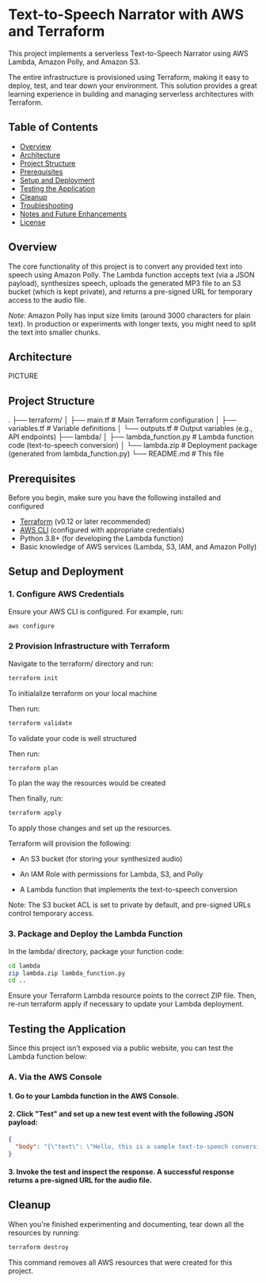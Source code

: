 # Text-to-Speech Narrator with AWS and Terraform

This project implements a serverless Text-to-Speech Narrator using AWS Lambda, Amazon Polly, and Amazon S3.

The entire infrastructure is provisioned using Terraform, making it easy to deploy, test, and tear down your environment. This solution provides a great learning experience in building and managing serverless architectures with Terraform.

## Table of Contents

- [Overview](#overview)
- [Architecture](#architecture)
- [Project Structure](#project-structure)
- [Prerequisites](#prerequisites)
- [Setup and Deployment](#setup-and-deployment)
- [Testing the Application](#testing-the-application)
- [Cleanup](#cleanup)
- [Troubleshooting](#troubleshooting)
- [Notes and Future Enhancements](#notes-and-future-enhancements)
- [License](#license)

## Overview

The core functionality of this project is to convert any provided text into speech using Amazon Polly. The Lambda function accepts text (via a JSON payload), synthesizes speech, uploads the generated MP3 file to an S3 bucket (which is kept private), and returns a pre-signed URL for temporary access to the audio file.

_Note_: Amazon Polly has input size limits (around 3000 characters for plain text). In production or experiments with longer texts, you might need to split the text into smaller chunks.

## Architecture

PICTURE

## Project Structure

. ├── terraform/ │ ├── main.tf # Main Terraform configuration │ ├── variables.tf # Variable definitions │ └── outputs.tf # Output variables (e.g., API endpoints) ├── lambda/ │ ├── lambda_function.py # Lambda function code (text-to-speech conversion) │ └── lambda.zip # Deployment package (generated from lambda_function.py) └── README.md # This file

## Prerequisites

Before you begin, make sure you have the following installed and configured

- [Terraform](https://www.terraform.io/) (v0.12 or later recommended)
- [AWS CLI](https://aws.amazon.com/cli/) (configured with appropriate credentials)
- Python 3.8+ (for developing the Lambda function)
- Basic knowledge of AWS services (Lambda, S3, IAM, and Amazon Polly)

## Setup and Deployment

### 1. Configure AWS Credentials

Ensure your AWS CLI is configured. For example, run:

```bash
aws configure
```

### 2 Provision Infrastructure with Terraform

Navigate to the terraform/ directory and run:

```bash
terraform init
```

To initialalize terraform on your local machine

Then run:

```bash
terraform validate
```

To validate your code is well structured

Then run:

```bash
terraform plan
```

To plan the way the resources would be created

Then finally, run:

```bash
terraform apply
```

To apply those changes and set up the resources.

Terraform will provision the following:

- An S3 bucket (for storing your synthesized audio)

- An IAM Role with permissions for Lambda, S3, and Polly

- A Lambda function that implements the text-to-speech conversion

Note: The S3 bucket ACL is set to private by default, and pre-signed URLs control temporary access.

### 3. Package and Deploy the Lambda Function

In the lambda/ directory, package your function code:

```bash
cd lambda
zip lambda.zip lambda_function.py
cd ..
```

Ensure your Terraform Lambda resource points to the correct ZIP file. Then, re-run terraform apply if necessary to update your Lambda deployment.

## Testing the Application

Since this project isn’t exposed via a public website, you can test the Lambda function below:

### A. Via the AWS Console

#### 1. Go to your Lambda function in the AWS Console.

#### 2. Click "Test" and set up a new test event with the following JSON payload:

```json
{
  "body": "{\"text\": \"Hello, this is a sample text-to-speech conversion.\"}"
}
```

#### 3. Invoke the test and inspect the response. A successful response returns a pre-signed URL for the audio file.

## Cleanup

When you're finished experimenting and documenting, tear down all the resources by running:

```bash
terraform destroy
```

This command removes all AWS resources that were created for this project.
